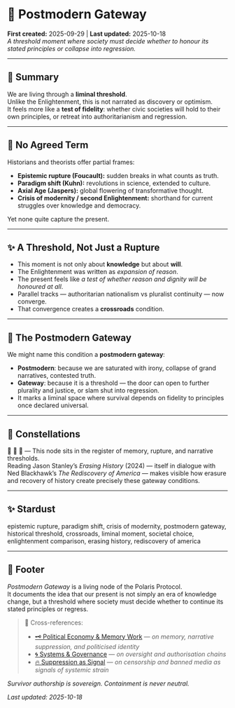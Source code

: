 # 🚪 Postmodern Gateway  
**First created:** 2025-09-29 | **Last updated:** 2025-10-18  
*A threshold moment where society must decide whether to honour its stated principles or collapse into regression.*  

---

## 📑 Summary  
We are living through a **liminal threshold**.  
Unlike the Enlightenment, this is not narrated as discovery or optimism.  
It feels more like a **test of fidelity**: whether civic societies will hold to their own principles, or retreat into authoritarianism and regression.  

---

## 🧩 No Agreed Term  
Historians and theorists offer partial frames:  

- **Epistemic rupture (Foucault):** sudden breaks in what counts as truth.  
- **Paradigm shift (Kuhn):** revolutions in science, extended to culture.  
- **Axial Age (Jaspers):** global flowering of transformative thought.  
- **Crisis of modernity / second Enlightenment:** shorthand for current struggles over knowledge and democracy.  

Yet none quite capture the present.  

---

## ✨ A Threshold, Not Just a Rupture  
- This moment is not only about **knowledge** but about **will**.  
- The Enlightenment was written as *expansion of reason*.  
- The present feels like *a test of whether reason and dignity will be honoured at all*.  
- Parallel tracks — authoritarian nationalism vs pluralist continuity — now converge.  
- That convergence creates a **crossroads** condition.  

---

## 🚪 The Postmodern Gateway  
We might name this condition a **postmodern gateway**:  

- **Postmodern**: because we are saturated with irony, collapse of grand narratives, contested truth.  
- **Gateway**: because it is a threshold — the door can open to further plurality and justice, or slam shut into regression.  
- It marks a liminal space where survival depends on fidelity to principles once declared universal.  

---

## 🌌 Constellations  

🧿 🚪 🔮 — This node sits in the register of memory, rupture, and narrative thresholds.  
Reading Jason Stanley’s *Erasing History* (2024) — itself in dialogue with Ned Blackhawk’s *The Rediscovery of America* — makes visible how erasure and recovery of history create precisely these gateway conditions.  

---

## ✨ Stardust  

epistemic rupture, paradigm shift, crisis of modernity, postmodern gateway, historical threshold, crossroads, liminal moment, societal choice, enlightenment comparison, erasing history, rediscovery of america  

---

## 🏮 Footer  

*Postmodern Gateway* is a living node of the Polaris Protocol.  
It documents the idea that our present is not simply an era of knowledge change, but a threshold where society must decide whether to continue its stated principles or regress.  

> 📡 Cross-references:  
> - [🗝️ Political Economy & Memory Work](./README.md) — *on memory, narrative suppression, and politicised identity*  
> - [🌀 Systems & Governance](../../🌀_System_Governance/README.m) — *on oversight and authorisation chains*  
> - [🔥 Suppression as Signal](../../../../Metadata_Sabotage_Network/Narrative_And_Psych_Ops/🪆_Narrative_Interference/🔥_suppression_as_signal.md) — *on censorship and banned media as signals of systemic strain*  

*Survivor authorship is sovereign. Containment is never neutral.*  

_Last updated: 2025-10-18_  
